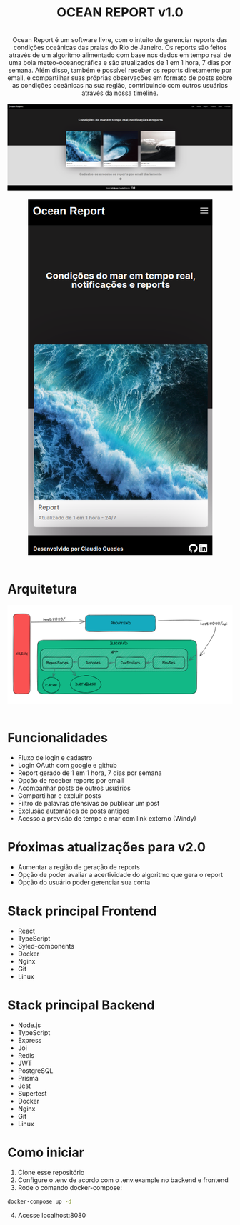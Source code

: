 <div align="center">
  <h1>OCEAN REPORT v1.0</h1>
  <br> 
  Ocean Report é um software livre, com o intuito de gerenciar reports das condições oceânicas das praias do Rio de Janeiro. Os reports são feitos através de um algoritmo alimentado com base nos dados em tempo real de uma boia meteo-oceanográfica e são atualizados de 1 em 1 hora, 7 dias por semana. Além disso, também é possível receber os reports diretamente por email, e compartilhar suas próprias observações em formato de posts sobre as condições oceânicas na sua região, contribuindo com outros usuários através da nossa timeline.
  <br>
  <br>
  <img src= 'frontend/src/img/ocean-report-home.png'>
  <br>
  <br>
  <img src= 'frontend/src/img/ocean-report-mobile.png'>
</div>
<br>

# Arquitetura
<div align="center">
  <img src= 'frontend/src/img/arq-oceanreport.png'>
  <br>
</div>
<br>
  
# Funcionalidades
- Fluxo de login e cadastro
- Login OAuth com google e github
- Report gerado de 1 em 1 hora, 7 dias por semana
- Opção de receber reports por email
- Acompanhar posts de outros usuários
- Compartilhar e excluir posts
- Filtro de palavras ofensivas ao publicar um post
- Exclusão automática de posts antigos
- Acesso a previsão de tempo e mar com link externo (Windy)

# Pŕoximas atualizações para v2.0
- Aumentar a região de geração de reports
- Opção de poder avaliar a acertividade do algoritmo que gera o report
- Opção do usuário poder gerenciar sua conta

# Stack principal Frontend
- React
- TypeScript
- Syled-components
- Docker
- Nginx
- Git
- Linux

# Stack principal Backend
- Node.js
- TypeScript
- Express
- Joi
- Redis
- JWT
- PostgreSQL
- Prisma
- Jest
- Supertest
- Docker
- Nginx
- Git
- Linux


# Como iniciar
1. Clone esse repositório
2. Configure o .env de acordo com o .env.example no backend e frontend
3. Rode o comando docker-compose:
```bash
docker-compose up -d
```
4. Acesse localhost:8080
<br>